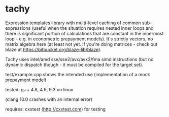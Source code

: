 # tachy
Expression templates library with multi-level caching of common sub-expressions (useful when the situation requires nested inner loops and there is significant portion of calculations that are constant in the innermost loop - e.g. in econometric prepayment models). It's strictly vectors, no matrix algebra here (at least not yet. If you're doing matrices - check out blaze at https://bitbucket.org/blaze-lib/blaze).

Tachy uses intel/amd sse/sse2/avx/avx2/fma simd instructions (but no dynamic dispatch though - it must be compiled for the target set).

test/example.cpp shows the intended use (implementation of a mock prepayment model)

tested:
g++ 4.8, 4.9, 9.3 on linux

(clang 10.0 crashes with an internal error)

requires:
cxxtest (http://cxxtest.com) for testing


